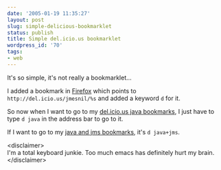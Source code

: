 ```yaml
---
date: '2005-01-19 11:35:27'
layout: post
slug: simple-delicious-bookmarklet
status: publish
title: Simple del.icio.us bookmarklet
wordpress_id: '70'
tags:
- web
---
```


It's so simple, it's not really a bookmarklet...





I added a bookmark in [Firefox](http://www.mozilla.org/products/firefox/) which points to `http://del.icio.us/jmesnil/%s` and added a keyword `d` for it.  

So now when I want to go to my [del.icio.us java bookmarks](http://del.icio.us/jmesnil/java), I just have to type `d java` in the address bar to go to it.  

If I want to go to my [java and jms bookmarks](http://del.icio.us/jmesnil/java+jms), it's `d java+jms`.





&lt;disclaimer>  
I'm a total keyboard junkie. Too much emacs has definitely hurt my brain.  
&lt;/disclaimer>




